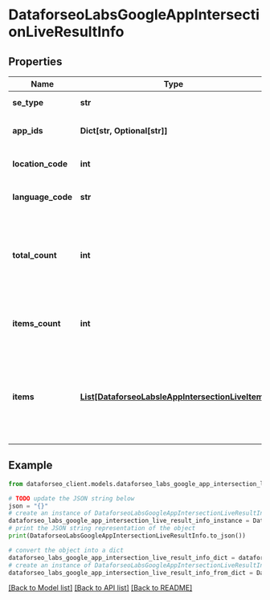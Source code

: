 # DataforseoLabsGoogleAppIntersectionLiveResultInfo


## Properties

Name | Type | Description | Notes
------------ | ------------- | ------------- | -------------
**se_type** | **str** | search engine type | [optional] 
**app_ids** | **Dict[str, Optional[str]]** | ids of the apps in a POST array | [optional] 
**location_code** | **int** | location code in a POST array | [optional] 
**language_code** | **str** | language code in a POST array | [optional] 
**total_count** | **int** | total amount of results in our database relevant to your request | [optional] 
**items_count** | **int** | the number of results returned in the items array | [optional] 
**items** | [**List[DataforseoLabsleAppIntersectionLiveItem]**](DataforseoLabsleAppIntersectionLiveItem.md) | contains data related to the ranking keywords for the app specified in the app_id field | [optional] 

## Example

```python
from dataforseo_client.models.dataforseo_labs_google_app_intersection_live_result_info import DataforseoLabsGoogleAppIntersectionLiveResultInfo

# TODO update the JSON string below
json = "{}"
# create an instance of DataforseoLabsGoogleAppIntersectionLiveResultInfo from a JSON string
dataforseo_labs_google_app_intersection_live_result_info_instance = DataforseoLabsGoogleAppIntersectionLiveResultInfo.from_json(json)
# print the JSON string representation of the object
print(DataforseoLabsGoogleAppIntersectionLiveResultInfo.to_json())

# convert the object into a dict
dataforseo_labs_google_app_intersection_live_result_info_dict = dataforseo_labs_google_app_intersection_live_result_info_instance.to_dict()
# create an instance of DataforseoLabsGoogleAppIntersectionLiveResultInfo from a dict
dataforseo_labs_google_app_intersection_live_result_info_from_dict = DataforseoLabsGoogleAppIntersectionLiveResultInfo.from_dict(dataforseo_labs_google_app_intersection_live_result_info_dict)
```
[[Back to Model list]](../README.md#documentation-for-models) [[Back to API list]](../README.md#documentation-for-api-endpoints) [[Back to README]](../README.md)


